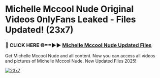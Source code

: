 # Michelle Mccool Nude Original Videos 0nlyFans Leaked - Files Updated! (23x7)

<h3>🔴 CLICK HERE 🌐==►► <a href="https://tinyurl.com/52m3yx9h" rel="nofollow">Michelle Mccool Nude Updated Files</a></h3>

Get Michelle Mccool Nude and all content. Now you can access all videos and pictures of Michelle Mccool Nude. New Updated Files 2025!

[![23x7](https://i.imgur.com/TnHtlc8.gif)](https://tinyurl.com/52m3yx9h)
